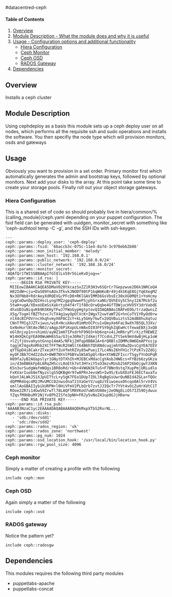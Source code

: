 #datacentred-ceph

#### Table of Contents

1. [Overview](#overview)
2. [Module Description - What the module does and why it is useful](#module-description)
3. [Usage - Configuration options and additional functionality](#usage)
   * [Hiera Configuration](#hiera-configuration)
   * [Ceph Monitor](#ceph-monitor)
   * [Ceph OSD](#ceph-osd)
   * [RADOS Gateway](#rados-gateway)
4. [Dependencies](#dependencies)

## Overview

Installs a ceph cluster

## Module Description

Using cephdeploy as a basis this module sets up a ceph deploy user on all nodes, which performs all the requisite ssh and sudo operations and installs the software.  You then specifiy the node type which will provision monitors, osds and gateways

## Usage

Obviously you want to provision in a set order.  Primary monitor first which automatically generates the admin and bootstrap keys, followed by optional monitors.  Next add your disks to the array.  At this point take some time to create your storage pools.  Finally roll out your object storage gateways.

### Hiera Configuration

This is a shared set of code so should probably live in hiera/common/%{calling_module}/ceph.yaml depending on your puppet configuration.  The fsid field can be generated with uuidgen, monitor_secret with something like 'ceph-authtool temp -C -g', and the SSH IDs with ssh-keygen.

    ---
    ceph::params::deploy_user: 'ceph-deploy'
    ceph::params::fsid: '6baccb3c-075c-11e4-8a7d-3c970ebb2b86'
    ceph::params::mon_initial_member: 'melody'
    ceph::params::mon_host: '192.168.0.1'
    ceph::params::public_network: '192.168.0.0/24'
    ceph::params::cluster_network: '192.168.16.0/24'
    ceph::params::monitor_secret: 'AQAfQr1TWISSBBAApIfGtQlLn59r5GieKvDjog=='
    ceph::params::id_rsa: |
      -----BEGIN RSA PRIVATE KEY-----
      MIIEowIBAAKCAQEA5DMaV020tkcazSxZZ1R3H3v6SQrCr7Gepzwue2D6k1NRCoQ4
      H82IdW+cju+DaS09YoAUx3TkvkJNODf98tP1bqWmKoBr49j4kSKqE8GjYq6XegM2
      Nx3OFNb8+RdrAeyXdRQEVG/PFcD0+RKlGAVIMM36GsVbsEc30xXG0MQt1+YoHcmy
      iygCoDwnDpZQIHscLyngYMZzgpqXwwePSjphSrxaNU/QVhEVy5C5ny12A7Mcbf2u
      5twH+ugA/XDxoUEmSsXakrtyb4f4rT1f88cOrwQqbe4GfTDWjucHVO5Y3drVabdE
      4hxUD3uNiqvK69KSKHyTFwJ7FWoGypHgtptovQIDAQABAoIBAFeEOb/trzaQwniZ
      X5g/TogmlfBZThzvc7cTX4g1wyOpOlVcK+IWgxT2vwYaWT2G+hnCoTV1YRyOdOrw
      nlX4cBIFOVrncXkqhvmyX6PACZcY+kLy5GHy7kwTv2UQVBuizts52AdB8huXqtuz
      CNnTfMIq3JZTxjwus/wiR+NcuXAovR1mMzOCPcu1xQmyXe6FaL9wXh7B5QL33Xv/
      GxNxHurlNtAeJN0J/aAgpJ6PiKopULnWAxOI03FFSY0ghZqEwHctfewaEBXj3xQ8
      eGl8njxp1n+shimU/ayWZ1mH7IPxdrhF99O3+kb6nq+u4iJmR6ryPlrXjzfHEWEZ
      W14HXQkCgYEA90WuWH6S5a/G3jeJ6Rm7jIdkmjf7CcdnLZft5ek9mVdwBjHLp1oW
      +lZjfjUsvahyotGnnp14mAS/NFkj2Hfqp0BBA1A+6rQRBlsIDMMc0W6EmAPYxsjp
      tqgjK74gsRnMhb2XCfFFTWcR2hWSlt64B6hTQh8NdcuqjmhYU8wZQvsCgYEA7EEV
      qYTGpD4i8CakrZTxeiKYYZuVfmtRZVy85wPueiI7Lc4NsZ6hFH1c7tPzKTv2ZdGj
      myOFJB67CHd22dvX+8W07NYnlP6BYw1W1A5pQlrBa+XtWBZFIscrTSgyfYnbUPqR
      H89faJyB2AUapslyr1GNytDTXhIh+MJEBCxMdacCgYAobJHWEcs+FYBzb6zyGKza
      in/d3m0B6kFp6L6RqZHSccL0oEtk7ot3HYxiY5sO3mzvRUsb2S6P26bOjgwYJXKN
      KSn3urSudgWafmNQgs1BR8oRd/+Gb+4VWGN3kTuS+F7BNn9stq7XupPmjURLudlo
      FxKVarIuob8eTNyzxlgS5QKBgHr97w8PRnJevsWS+Iw9S/EvbXDzFEJ6ECfavaTu
      kQoYJALWkJ51XJpUITtcL+y5gK7FEo1DUp7ZOLlRqBgGsUwrQuNBId4ZGLa+TQOc
      dQPMR4Gqc4M2JMvUMCC82nwsdnaT21VaGetV/uq8zYEiwoeux0hcqo0Al5rvV4Vs
      omllAoGBAIIybikURPN+l0HiVFmV2PLbQrb7zvtJJIQcTr7YVt4vOiZuHrXUtC1T
      ROoe2ZR7i14GwS9ZrwTl78LAQFlM8VKoU7uWSVU88ej2eONgELiO57IZS9Ojdwux
      YZqsfM9HbuMY2NjYv8PhZISfe3pNH+FRJy5vNoZ41up8GJjHDa+w
      -----END RSA PRIVATE KEY-----
    ceph::params::id_rsa_pub: 'AAAAB3NzaC1yc2EAAAADAQABAAABAQDkMxpXTbS2RxrNL...
    ceph::params::disks:
       - 'sdb:/dev/sdd1'
       - 'sdc:/dev/sdd2'
    ceph::params::rados_region: 'uk'
    ceph::params::rados_zone: 'northwest'
    ceph::params::pg_num: 1024
    ceph::params::osd_location_hook: '/usr/local/bin/location_hook.py'
    ceph::params::rgw_pool_size: 4096

### Ceph monitor

Simply a matter of creating a profile with the following

    include ceph::mon

### Ceph OSD

Again simply a matter of the following

    include ceph::osd

### RADOS gateway

Notice the pattern yet?

    include ceph::radosgw

## Dependencies

This modules requires the following third party modules

* puppetlabs-apache
* puppetlabs-concat


